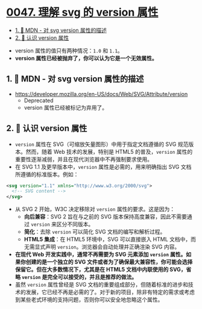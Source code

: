 # [0047. 理解 svg 的 version 属性](https://github.com/Tdahuyou/svg/tree/main/0047.%20%E7%90%86%E8%A7%A3%20svg%20%E7%9A%84%20version%20%E5%B1%9E%E6%80%A7)

<!-- region:toc -->
- [1. 🔗 MDN - 对 svg version 属性的描述](#1--mdn---对-svg-version-属性的描述)
- [2. 📒 认识 version 属性](#2--认识-version-属性)
<!-- endregion:toc -->
- version 属性的值只有两种情况：`1.0` 和 `1.1`。
- **version 属性已经被抛弃了，你可以认为它是一个无效属性。**

## 1. 🔗 MDN - 对 svg version 属性的描述

- https://developer.mozilla.org/en-US/docs/Web/SVG/Attribute/version
  - Deprecated
  - version 属性已经被标记为弃用了。

## 2. 📒 认识 version 属性

- `version` 属性在 SVG（可缩放矢量图形）中用于指定文档遵循的 SVG 规范版本。然而，随着 Web 技术的发展，特别是 HTML5 的普及，`version` 属性的重要性逐渐减弱，并且在现代浏览器中不再强制要求使用。
- 在 SVG 1.1 及更早版本中，`version` 属性是必需的，用来明确指出 SVG 文档所遵循的标准版本。例如：

```xml
<svg version="1.1" xmlns="http://www.w3.org/2000/svg">
  <!-- SVG content -->
</svg>
```

- 从 SVG 2 开始，W3C 决定移除对 `version` 属性的要求。这是因为：
  - **向后兼容**：SVG 2 旨在与之前的 SVG 版本保持高度兼容，因此不需要通过 `version` 来区分不同版本。
  - **简化**：去除 `version` 可以简化 SVG 文档的编写和解析过程。
  - **HTML5 集成**：在 HTML5 环境中，SVG 可以直接嵌入 HTML 文档中，而无需显式声明 `version`。浏览器会自动处理并正确渲染 SVG 内容。
- **在现代 Web 开发实践中，通常不再需要为 SVG 元素添加 `version` 属性。如果你创建的是一个独立的 SVG 文件或者为了确保最大兼容性，你可能会选择保留它。但在大多数情况下，尤其是在 HTML5 文档中内联使用的 SVG，省略 `version` 是完全可以接受的，并且是推荐的做法。**
- 虽然 `version` 属性曾经是 SVG 文档的重要组成部分，但随着标准的进步和技术的发展，它已经不再是必需的了。对于新的项目，除非有特定的需求或考虑到某些老式环境的支持问题，否则你可以安全地忽略这个属性。
